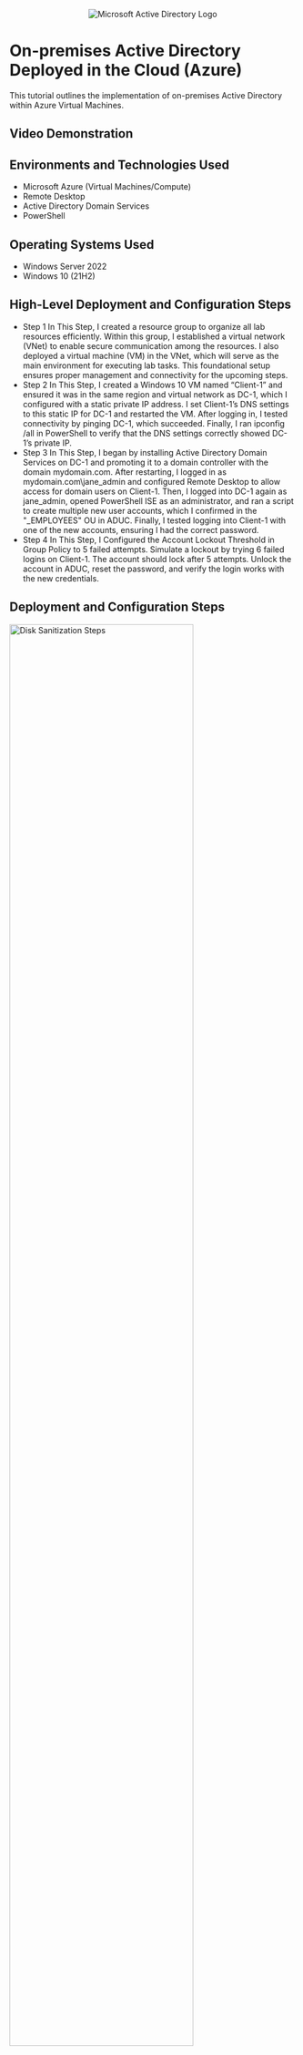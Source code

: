 <p align="center">
<img src="https://i.imgur.com/pU5A58S.png" alt="Microsoft Active Directory Logo"/>
</p>

<h1>On-premises Active Directory Deployed in the Cloud (Azure)</h1>
This tutorial outlines the implementation of on-premises Active Directory within Azure Virtual Machines.<br />


<h2>Video Demonstration</h2>



<h2>Environments and Technologies Used</h2>

- Microsoft Azure (Virtual Machines/Compute)
- Remote Desktop
- Active Directory Domain Services
- PowerShell

<h2>Operating Systems Used </h2>

- Windows Server 2022
- Windows 10 (21H2)

<h2>High-Level Deployment and Configuration Steps</h2>

- Step 1 In This Step, I created a resource group to organize all lab resources efficiently. Within this group, I established a virtual network (VNet) to enable secure communication among the resources. I also deployed a virtual machine (VM) in the VNet, which will serve as the main environment for executing lab tasks. This foundational setup ensures proper management and connectivity for the upcoming steps.
- Step 2 In This Step, I created a Windows 10 VM named “Client-1” and ensured it was in the same region and virtual network as DC-1, which I configured with a static private IP address. I set Client-1’s DNS settings to this static IP for DC-1 and restarted the VM. After logging in, I tested connectivity by pinging DC-1, which succeeded. Finally, I ran ipconfig /all in PowerShell to verify that the DNS settings correctly showed DC-1’s private IP.
- Step 3 In This Step, I began by installing Active Directory Domain Services on DC-1 and promoting it to a domain controller with the domain mydomain.com. After restarting, I logged in as mydomain.com\jane_admin and configured Remote Desktop to allow access for domain users on Client-1. Then, I logged into DC-1 again as jane_admin, opened PowerShell ISE as an administrator, and ran a script to create multiple new user accounts, which I confirmed in the "_EMPLOYEES" OU in ADUC. Finally, I tested logging into Client-1 with one of the new accounts, ensuring I had the correct password.
- Step 4 In This Step, I Configured the Account Lockout Threshold in Group Policy to 5 failed attempts. Simulate a lockout by trying 6 failed logins on Client-1. The account should lock after 5 attempts.
Unlock the account in ADUC, reset the password, and verify the login works with the new credentials.



<h2>Deployment and Configuration Steps</h2>

<p>
<img src=https://i.imgur.com/9AitEBd.png height="80%" width="80%" alt="Disk Sanitization Steps"/>
</p>
<p>
I deployed a Windows Server 2022 Datacenter VM on Azure and configured it as a domain controller by installing Active Directory Domain Services (AD DS). I set the server's IP address to static to ensure consistent network connectivity.

Next, I created a Windows 10 client machine in Azure, joined it to the domain, and connected both machines via Remote Desktop. To verify DNS functionality, I ran ipconfig /all on the client machine, confirming that the DNS server pointed to the IP of the domain controller, ensuring proper name resolution and network communication.
</p>
<br />

<p>
<img src=https://i.imgur.com/3Rx4yIt.png height="80%" width="80%" alt="Disk Sanitization Steps"/>
</p>
<p>
I promoted DC-1 to a domain controller with the domain mydomain.com. After a restart, I logged in as mydomain.com\jane_admin and enabled Remote Desktop on Client-1 for domain users.

Next, I logged into DC-1 as jane_admin, opened PowerShell ISE as an administrator, and ran a script to create several user accounts, which I verified in the _EMPLOYEES OU in ADUC. Finally, I tested logging into Client-1 with one of the new accounts, ensuring the correct password worked.


</p>
<br />

<p>
<img src=https://i.imgur.com/4TOwIDx.png height="80%" width="80%" alt="Disk Sanitization Steps"/>
</p>
<p>
Lorem ipsum dolor sit amet, consectetur adipiscing elit, sed do eiusmod tempor incididunt ut labore et dolore magna aliqua. Ut enim ad minim veniam, quis nostrud exercitation ullamco laboris nisi ut aliquip ex ea commodo consequat. Duis aute irure dolor in reprehenderit in voluptate velit esse cillum dolore eu fugiat nulla pariatur.
</p>
<br />
